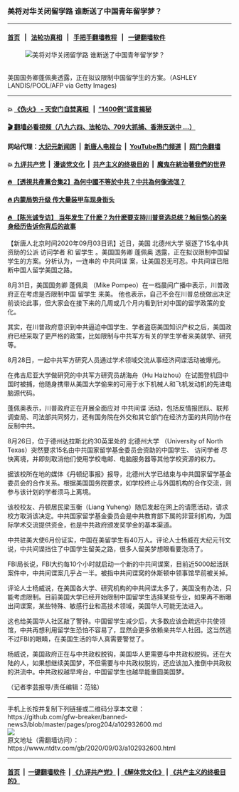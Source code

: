 ### 美将对华关闭留学路 谁断送了中国青年留学梦？
------------------------

#### [首页](https://github.com/gfw-breaker/banned-news3/blob/master/README.md) &nbsp;&nbsp;|&nbsp;&nbsp; [法轮功真相](https://github.com/begood0513/basic/blob/master/README.md)  &nbsp;&nbsp;|&nbsp;&nbsp; [手把手翻墙教程](https://github.com/gfw-breaker/guides/wiki)  &nbsp;&nbsp;|&nbsp;&nbsp; [一键翻墙软件](https://github.com/gfw-breaker/nogfw/blob/master/README.md)  



<div><div class="featured_image">
 <figure>
  <img alt="美将对华关闭留学路 谁断送了中国青年留学梦？" src="https://i.ntdtv.com/assets/uploads/2020/09/GettyImages-1227755213-800x450.jpg"/>
 </figure><br/>
 <span class="caption">
  美国国务卿蓬佩奥透露，正在拟议限制中国留学生的方案。（ASHLEY LANDIS/POOL/AFP via Getty Images)
 </span>
</div>
</div><hr/>

#### 💥 [《伪火》 - 天安门自焚真相 ](http://141.164.51.119:10000/videos/blog/weihuo.html)&nbsp; |&nbsp; [“1400例”谎言揭秘  ](http://141.164.51.119:10000/videos/blog/jiexi1400.html)

#### [ 🎬  翻墙必看视频（八九六四、法轮功、709大抓捕、香港反送中 ...）](https://github.com/gfw-breaker/links/blob/master/banned.md)

#### 网站代理：[大纪元新闻网](http://167.172.10.89:10080/gb/) &nbsp;|&nbsp; [新唐人电视台](http://167.172.10.89:8808/gb/)  &nbsp;|&nbsp; [YouTube热门频道](http://158.247.203.241/youtube.html) &nbsp;|&nbsp; [网门免翻墙](http://158.247.203.241:11000/show.aspx?name=ogHome)

#### 💥 [九评共产党](http://141.164.51.119:10000/videos/res/jiuping/)&nbsp; |&nbsp; [漫谈党文化](http://141.164.51.119:10000/videos/res/mtdwh/)&nbsp; |&nbsp; [共产主义的终极目的](http://141.164.51.119:10000/videos/res/zjmd/)&nbsp; |&nbsp; [魔鬼在統治著我們的世界](http://141.164.51.119:10000/videos/res/TheSpecter/)  

#### [ 🔥  【透視共產黨合集2】為何中國不等於中共？中共為何像流氓？](http://141.164.51.119:10000/videos/news/../res/detox/index.html)

#### [ 🔥  内蒙局势升级 传大量装甲车现身街头](http://141.164.51.119:10000/videos/news/0903.html)

#### [ 🔥  【陈光诚专访】 当年发生了什麽？为什麽要支持川普竞选总统？触目惊心的亲身经历告诉你背后的故事](http://141.164.51.119:10000/videos/news/cgc02.html)

<div><div class="post_content" itemprop="articleBody">
 <p>
  【新唐人北京时间2020年09月03日讯】近日，美国
  <ok href="https://www.ntdtv.com/gb/北德州大学.htm">
   北德州大学
  </ok>
  驱逐了15名中共资助的公派
  <ok href="https://www.ntdtv.com/gb/访问学者.htm">
   访问学者
  </ok>
  和
  <ok href="https://www.ntdtv.com/gb/留学生.htm">
   留学生
  </ok>
  。美国国务卿
  <ok href="https://www.ntdtv.com/gb/蓬佩奥.htm">
   蓬佩奥
  </ok>
  透露，正在拟议限制中国留学生的方案。分析认为，一连串的
  <ok href="https://www.ntdtv.com/gb/中共间谍.htm">
   中共间谍
  </ok>
  案，让美国忍无可忍。中共间谍已阻断中国人留学美国之路。
 </p>
 <p>
  8月31日，美国国务卿
  <ok href="https://www.ntdtv.com/gb/蓬佩奥.htm">
   蓬佩奥
  </ok>
  （Mike Pompeo）在一档晨间广播中表示，川普政府正在考虑是否限制中国
  <ok href="https://www.ntdtv.com/gb/留学生.htm">
   留学生
  </ok>
  来美。 他也表示，自己不会在川普总统做出决定前谈论此事，但大家会在接下来的几周或几个月内看到针对中国的留学政策的变化。
 </p>
 <p>
  其实，在川普政府意识到中共逼迫中国学生、学者盗窃美国知识产权之后，美国政府已经采取了更严格的政策，比如限制与中共军方有关的学生学者来美就学、研究等。
 </p>
 <p>
  8月28日，一起中共军方研究人员通过学术领域交流从事经济间谍活动被爆光。
 </p>
 <p>
  在弗吉尼亚大学做研究的中共军方研究员胡海舟（Hu Haizhou）在试图登机回中国时被捕，他随身携带从美国大学偷来的可用于水下机械人和飞机发动机的先进电脑源代码。
 </p>
 <p>
  蓬佩奥表示，川普政府正在开展全面应对
  <ok href="https://www.ntdtv.com/gb/中共间谍.htm">
   中共间谍
  </ok>
  活动，包括反情报团队、联邦调查局、司法部共同努力，还有国务院在外交和其它部门在经济方面的共同协作在反制中共。
 </p>
 <p>
  8月26日，位于德州达拉斯北约30英里处的
  <ok href="https://www.ntdtv.com/gb/北德州大学.htm">
   北德州大学
  </ok>
  （University of North Texas）突然要求15名由中共国家留学基金委员会资助的中国学生、
  <ok href="https://www.ntdtv.com/gb/访问学者.htm">
   访问学者
  </ok>
  尽快离境，并即刻取消他们使用学校电邮、电脑服务器等其他学校资源的权力。
 </p>
 <p>
  据该校所在地的媒体《丹顿纪事报》报导，北德州大学已结束与中共国家留学基金委员会的合作关系。根据美国国务院要求，如学校终止与外国机构的合作交流，则参与该计划的学者须马上离境。
 </p>
 <p>
  该校校友、丹顿居民梁玉衡（Liang Yuheng）随后发起在网上的请愿活动，请求校方取消该决定。中共国家留学基金委员会是中共教育部下属的非营利机构，为国际学术交流提供资金，也是中共政府颁发奖学金的基本渠道。
 </p>
 <p>
  中共驻美大使6月份证实，中国在美留学生有40万人。评论人士杨威在大纪元刊文说，中共间谍挡住了中国学生留美之路，很多人留美梦想眼看要泡汤了。
 </p>
 <p>
  FBI局长说，FBI大约每10个小时就启动一个新的中共间谍案，目前近5000起活跃案件中，中共间谍案几乎占一半。被指中共间谍窝的休斯顿中领事馆早前被关掉。
 </p>
 <p>
  评论人士杨威说，在美国各大学、研究机构的中共间谍太多了，美国没有办法，只能考虑限制。目前美国大学已经开始限制中国留学生选择某些专业，如果再不断曝出间谍案，某些特殊、敏感行业和高技术领域，美国华人可能无法进入。
 </p>
 <p>
  这也给美国华人社区敲了警钟。中国留学生减少后，大多数应该会疏远中共使领馆，中共再想利用留学生恐怕不容易了，显然会更多依赖亲共华人社团。这当然逃不过FBI的眼睛，在美国生活的华人真需要警觉了。
 </p>
 <p>
  杨威说，美国政府正在与中共政权脱钩，美国华人更需要与中共政权脱钩。还在大陆的人，如果想继续美国梦，不但需要与中共政权脱钩，还应该加入推倒中共政权的洪流中。中共政权越早垮台，中国留学生也越早能重圆美国梦。
 </p>
 <p>
  （记者李芸报导/责任编辑：范铭）
 </p>
 <div class="single_ad">
 </div>
</div>
</div>
<hr/>
手机上长按并复制下列链接或二维码分享本文章：<br/>
https://github.com/gfw-breaker/banned-news3/blob/master/pages/prog204/a102932600.md <br/>
<a href='https://github.com/gfw-breaker/banned-news3/blob/master/pages/prog204/a102932600.md'><img src='https://github.com/gfw-breaker/banned-news3/blob/master/pages/prog204/a102932600.md.png'/></a> <br/>
原文地址（需翻墙访问）：https://www.ntdtv.com/gb/2020/09/03/a102932600.html


------------------------
#### [首页](https://github.com/gfw-breaker/banned-news3/blob/master/README.md) &nbsp;|&nbsp; [一键翻墙软件](https://github.com/gfw-breaker/nogfw/blob/master/README.md) &nbsp;| [《九评共产党》](https://github.com/gfw-breaker/9ping.md/blob/master/README.md#九评之一评共产党是什么) | [《解体党文化》](https://github.com/gfw-breaker/jtdwh.md/blob/master/README.md) | [《共产主义的终极目的》](https://github.com/gfw-breaker/gczydzjmd.md/blob/master/README.md)


<img src='http://gfw-breaker.win/banned-news3/pages/prog204/a102932600.md' width='0px' height='0px'/>